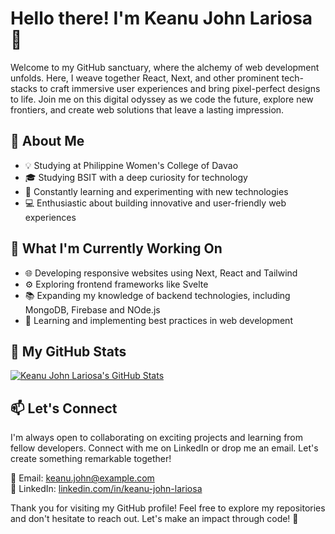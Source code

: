 # Hello there! I'm Keanu John Lariosa 👋

Welcome to my GitHub sanctuary, where the alchemy of web development unfolds. Here, I weave together React, Next, and other prominent tech-stacks to craft immersive user experiences and bring pixel-perfect designs to life. Join me on this digital odyssey as we code the future, explore new frontiers, and create web solutions that leave a lasting impression.

## 🚀 About Me
- 💡 Studying at Philippine Women's College of Davao
- 🎓 Studying BSIT with a deep curiosity for technology
- 🌱 Constantly learning and experimenting with new technologies
- 💻 Enthusiastic about building innovative and user-friendly web experiences

## 🔭 What I'm Currently Working On
- 🌐 Developing responsive websites using Next, React and Tailwind
- ⚙️ Exploring frontend frameworks like Svelte
- 📚 Expanding my knowledge of backend technologies, including MongoDB, Firebase and NOde.js
- 🌱 Learning and implementing best practices in web development

## 🌟 My GitHub Stats
[![Keanu John Lariosa's GitHub Stats](https://github-readme-stats.vercel.app/api?username=keanujohnlariosa&show_icons=true&count_private=true&hide=stars)](https://github.com/keanujohnlariosa)

## 📫 Let's Connect
I'm always open to collaborating on exciting projects and learning from fellow developers. Connect with me on LinkedIn or drop me an email. Let's create something remarkable together!

📧 Email: [keanu.john@example.com](mailto:keanu.john@example.com)  
💼 LinkedIn: [linkedin.com/in/keanu-john-lariosa](https://linkedin.com/in/keanu-john-lariosa)

Thank you for visiting my GitHub profile! Feel free to explore my repositories and don't hesitate to reach out. Let's make an impact through code! 🌟
